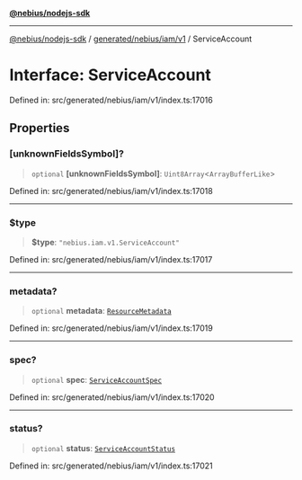 [**@nebius/nodejs-sdk**](../../../../../README.md)

***

[@nebius/nodejs-sdk](../../../../../README.md) / [generated/nebius/iam/v1](../README.md) / ServiceAccount

# Interface: ServiceAccount

Defined in: src/generated/nebius/iam/v1/index.ts:17016

## Properties

### \[unknownFieldsSymbol\]?

> `optional` **\[unknownFieldsSymbol\]**: `Uint8Array`\<`ArrayBufferLike`\>

Defined in: src/generated/nebius/iam/v1/index.ts:17018

***

### $type

> **$type**: `"nebius.iam.v1.ServiceAccount"`

Defined in: src/generated/nebius/iam/v1/index.ts:17017

***

### metadata?

> `optional` **metadata**: [`ResourceMetadata`](../../../common/v1/interfaces/ResourceMetadata.md)

Defined in: src/generated/nebius/iam/v1/index.ts:17019

***

### spec?

> `optional` **spec**: [`ServiceAccountSpec`](ServiceAccountSpec.md)

Defined in: src/generated/nebius/iam/v1/index.ts:17020

***

### status?

> `optional` **status**: [`ServiceAccountStatus`](ServiceAccountStatus.md)

Defined in: src/generated/nebius/iam/v1/index.ts:17021

